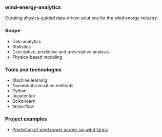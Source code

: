 ### wind-energy-analytics
Curating physics-guided data-driven solutions for the wind energy industry

### Scope
- Data analytics
- Statistics
- Descriptive, predictive and prescriptive analysis
- Physics-based modeling

### Tools and technologies
- Machine learning
- Numerical simulation methods
- Python
- Jupyter lab
- Scikit-learn
- tensorflow

### Project examples
- [Prediction of wind power across six wind farms](https://medium.com/@abiodunolaoye8/forecasting-wind-power-from-multiple-numerical-weather-predictions-63c9a67cfc5)
